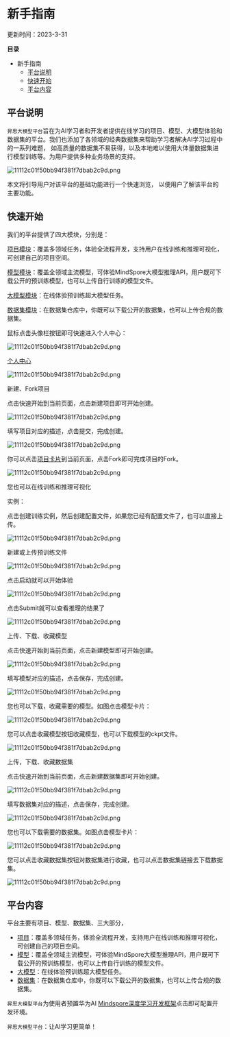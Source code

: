 # 新手指南

更新时间：2023-3-31

**目录**

- 新手指南
  - [平台说明](https://xihe-docs.mindspore.cn/zh/introduction/#平台说明)
  - [快速开始](https://xihe-docs.mindspore.cn/zh/introduction/#快速开始)
  - [平台内容](https://xihe-docs.mindspore.cn/zh/introduction/#平台内容)

## 平台说明

`昇思大模型平台`旨在为AI学习者和开发者提供在线学习的项目、模型、大模型体验和数据集的平台。我们也添加了各领域的经典数据集来帮助学习者解决AI学习过程中的一系列难题， 如高质量的数据集不易获得，以及本地难以使用大体量数据集进行模型训练等。为用户提供多种业务场景的支持。

![11112c01f50bb94f381f7dbab2c9d.png](https://obs-xihe-beijing4.obs.cn-north-4.myhuaweicloud.com/xihe-img/%E7%AE%80%E4%BB%8B_%E6%96%B0%E6%89%8B%E6%8C%87%E5%8D%97_331/t1.png)

本文将引导用户对该平台的基础功能进行一个快速浏览， 以便用户了解该平台的主要功能。

## 快速开始

我们的平台提供了四大模块，分别是：

[项目模块](https://xihe.mindspore.cn/projects)：覆盖多领域任务，体验全流程开发，支持用户在线训练和推理可视化，可创建自己的项目空间。

[模型模块](https://xihe.mindspore.cn/models)：覆盖全领域主流模型，可体验MindSpore大模型推理API，用户既可下载公开的预训练模型，也可以上传自行训练的模型文件。

[大模型模块](https://xihe.mindspore.cn/modelzoo)：在线体验预训练超大模型任务。

[数据集模块](https://xihe.mindspore.cn/datasets)：在数据集仓库中，你既可以下载公开的数据集，也可以上传合规的数据集。

鼠标点击头像栏按钮即可快速进入个人中心：

![11112c01f50bb94f381f7dbab2c9d.png](https://obs-xihe-beijing4.obs.cn-north-4.myhuaweicloud.com/xihe-img/%E7%AE%80%E4%BB%8B_%E6%96%B0%E6%89%8B%E6%8C%87%E5%8D%97_331/t2.png)

[个人中心](https://xihe.mindspore.cn/MindSpore)

![11112c01f50bb94f381f7dbab2c9d.png](https://obs-xihe-beijing4.obs.cn-north-4.myhuaweicloud.com/xihe-img/%E7%AE%80%E4%BB%8B_%E6%96%B0%E6%89%8B%E6%8C%87%E5%8D%97_331/t3.png)

新建、Fork项目

点击快速开始到当前页面，点击新建项目即可开始创建。

![11112c01f50bb94f381f7dbab2c9d.png](https://obs-xihe-beijing4.obs.cn-north-4.myhuaweicloud.com/xihe-img/%E7%AE%80%E4%BB%8B_%E6%96%B0%E6%89%8B%E6%8C%87%E5%8D%97_331/t4.png)

填写项目对应的描述，点击提交，完成创建。

![11112c01f50bb94f381f7dbab2c9d.png](https://obs-xihe-beijing4.obs.cn-north-4.myhuaweicloud.com/xihe-img/%E7%AE%80%E4%BB%8B_%E6%96%B0%E6%89%8B%E6%8C%87%E5%8D%97_331/t5.png)

你可以点击[项目卡片](https://xihe.mindspore.cn/projects/wesley/lstm_demo)到当前页面，点击Fork即可完成项目的Fork。

![11112c01f50bb94f381f7dbab2c9d.png](https://obs-xihe-beijing4.obs.cn-north-4.myhuaweicloud.com/xihe-img/%E7%AE%80%E4%BB%8B_%E6%96%B0%E6%89%8B%E6%8C%87%E5%8D%97_331/t6.png)

您也可以在线训练和推理可视化

实例：

点击创建训练实例，然后创建配置文件，如果您已经有配置文件了，也可以直接上传。

![11112c01f50bb94f381f7dbab2c9d.png](https://obs-xihe-beijing4.obs.cn-north-4.myhuaweicloud.com/xihe-img/%E6%96%B0_%E9%A1%B9%E7%9B%AE/WechatIMG580.png)

新建或上传预训练文件

![11112c01f50bb94f381f7dbab2c9d.png](https://obs-xihe-beijing4.obs.cn-north-4.myhuaweicloud.com/xihe-img/%E7%AE%80%E4%BB%8B_%E6%96%B0%E6%89%8B%E6%8C%87%E5%8D%97_331/t7.png)

点击启动就可以开始体验

![11112c01f50bb94f381f7dbab2c9d.png](https://obs-xihe-beijing4.obs.cn-north-4.myhuaweicloud.com/xihe-img/%E7%AE%80%E4%BB%8B_%E6%96%B0%E6%89%8B%E6%8C%87%E5%8D%97_331/t8.png)

点击Submit就可以查看推理的结果了

![11112c01f50bb94f381f7dbab2c9d.png](https://obs-xihe-beijing4.obs.cn-north-4.myhuaweicloud.com/xihe-img/%E7%AE%80%E4%BB%8B_%E6%96%B0%E6%89%8B%E6%8C%87%E5%8D%97_331/t9.png)

上传、下载、收藏模型

点击快速开始到当前页面，点击新建模型即可开始创建。

![11112c01f50bb94f381f7dbab2c9d.png](https://obs-xihe-beijing4.obs.cn-north-4.myhuaweicloud.com/xihe-img/%E7%AE%80%E4%BB%8B_%E6%96%B0%E6%89%8B%E6%8C%87%E5%8D%97_331/t10.png)

填写模型对应的描述，点击保存，完成创建。

![11112c01f50bb94f381f7dbab2c9d.png](https://obs-xihe-beijing4.obs.cn-north-4.myhuaweicloud.com/xihe-img/%E7%AE%80%E4%BB%8B_%E6%96%B0%E6%89%8B%E6%8C%87%E5%8D%97_331/t11.png)

您也可以下载，收藏需要的模型。如图点击模型卡片：

![11112c01f50bb94f381f7dbab2c9d.png](https://obs-xihe-beijing4.obs.cn-north-4.myhuaweicloud.com/xihe-img/%E7%AE%80%E4%BB%8B_%E6%96%B0%E6%89%8B%E6%8C%87%E5%8D%97_331/t12.png)

您可以点击收藏模型按钮收藏模型，也可以下载模型的ckpt文件。

![11112c01f50bb94f381f7dbab2c9d.png](https://obs-xihe-beijing4.obs.cn-north-4.myhuaweicloud.com/xihe-img/%E6%96%B0%E6%89%8B%E6%8C%87%E5%8D%97/WechatIMG1121.png)

上传，下载、收藏数据集

点击快速开始到当前页面，点击新建数据集即可开始创建。

![11112c01f50bb94f381f7dbab2c9d.png](https://obs-xihe-beijing4.obs.cn-north-4.myhuaweicloud.com/xihe-img/%E7%AE%80%E4%BB%8B_%E6%96%B0%E6%89%8B%E6%8C%87%E5%8D%97_331/t13.png)

填写数据集对应的描述，点击保存，完成创建。

![11112c01f50bb94f381f7dbab2c9d.png](https://obs-xihe-beijing4.obs.cn-north-4.myhuaweicloud.com/xihe-img/%E7%AE%80%E4%BB%8B_%E6%96%B0%E6%89%8B%E6%8C%87%E5%8D%97_331/t15.png)

您也可以下载需要的数据集。如图点击模型卡片：

![11112c01f50bb94f381f7dbab2c9d.png](https://obs-xihe-beijing4.obs.cn-north-4.myhuaweicloud.com/xihe-img/%E7%AE%80%E4%BB%8B_%E6%96%B0%E6%89%8B%E6%8C%87%E5%8D%97_331/t14.png)

您可以点击收藏数据集按钮对数据集进行收藏，也可以点击数据集链接去下载数据集。

![11112c01f50bb94f381f7dbab2c9d.png](https://obs-xihe-beijing4.obs.cn-north-4.myhuaweicloud.com/xihe-img/%E6%96%B0%E6%89%8B%E6%8C%87%E5%8D%97/WechatIMG1117.png)

## 平台内容

平台主要有项目、模型、数据集、三大部分，

- [项目](https://xihe.mindspore.cn/projects)：覆盖多领域任务，体验全流程开发，支持用户在线训练和推理可视化，可创建自己的项目空间。
- [模型](https://xihe.mindspore.cn/models)：覆盖全领域主流模型，可体验MindSpore大模型推理API，用户既可下载公开的预训练模型，也可以上传自行训练的模型文件。
- [大模型](https://xihe.mindspore.cn/modelzoo)：在线体验预训练超大模型任务。
- [数据集](https://xihe.mindspore.cn/datasets)：在数据集仓库中，你既可以下载公开的数据集，也可以上传合规的数据集。

`昇思大模型平台`为使用者预置华为AI [Mindspore深度学习开发框架](https://mindspore.cn/install)点击即可配置开发环境。

`昇思大模型平台`：让AI学习更简单！